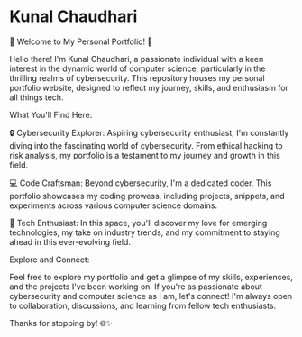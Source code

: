 # Kunal Chaudhari
🚀 Welcome to My Personal Portfolio! 🚀

Hello there! I'm Kunal Chaudhari, a passionate individual with a keen interest in the dynamic world of computer science, particularly in the thrilling realms of cybersecurity. This repository houses my personal portfolio website, designed to reflect my journey, skills, and enthusiasm for all things tech.

What You'll Find Here:

🔒 Cybersecurity Explorer: Aspiring cybersecurity enthusiast, I'm constantly diving into the fascinating world of cybersecurity. From ethical hacking to risk analysis, my portfolio is a testament to my journey and growth in this field.

💻 Code Craftsman: Beyond cybersecurity, I'm a dedicated coder. This portfolio showcases my coding prowess, including projects, snippets, and experiments across various computer science domains.

🚀 Tech Enthusiast: In this space, you'll discover my love for emerging technologies, my take on industry trends, and my commitment to staying ahead in this ever-evolving field.

Explore and Connect:

Feel free to explore my portfolio and get a glimpse of my skills, experiences, and the projects I've been working on. If you're as passionate about cybersecurity and computer science as I am, let's connect! I'm always open to collaboration, discussions, and learning from fellow tech enthusiasts.

Thanks for stopping by! 🌐✨
